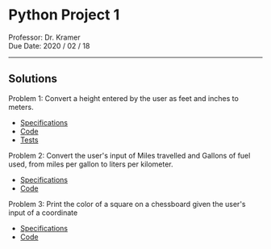 # Python Project 1

Professor: Dr. Kramer \
Due Date: 2020 / 02 / 18

---

## Solutions

Problem 1: Convert a height entered by the user as feet and inches to meters.

- [Specifications](specifications/problem_one.specs.md)
- [Code](BadrChoubai_02_01__01.py)
- [Tests](test_badrchoubai_02_01__01.py)

Problem 2: Convert the user's input of Miles travelled and Gallons of fuel used, from miles per gallon to liters per kilometer.

- [Specifications](specifications/problem_two.specs.md)
- [Code](BadrChoubai_02_01__02.py)

Problem 3: Print the color of a square on a chessboard given the user's input of a coordinate

- [Specifications](specifications/problem_three.specs.md)
- [Code](/BadrChoubai_02_01__03.py)
